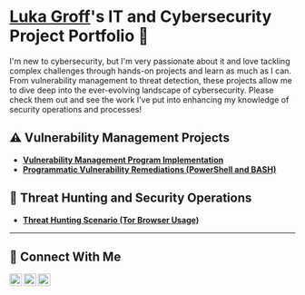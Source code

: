 # <a href="https://www.linkedin.com/in/luka-groff-5a95681a0">Luka Groff</a>'s IT and Cybersecurity Project Portfolio 🔐


I'm new to cybersecurity, but I'm very passionate about it and love tackling complex challenges through hands-on projects and learn as much as I can. From vulnerability management to threat detection, these projects allow me to dive deep into the ever-evolving landscape of cybersecurity. Please check them out and see the work I’ve put into enhancing my knowledge of security operations and processes!


## ⚠️ Vulnerability Management Projects

- **[Vulnerability Management Program Implementation](https://github.com/LukaGroff/Vulnerability-Management-Program-Implementation)**
- **[Programmatic Vulnerability Remediations (PowerShell and BASH)](https://github.com/joshcybertest/programmatic-vulnerability-remediations)**

## 🚨 Threat Hunting and Security Operations

- **[Threat Hunting Scenario (Tor Browser Usage)](https://github.com/LukaGroff/threat-hunting-scenario-tor/tree/main)**

<hr/>

## 🤳 Connect With Me

[<img align="left" alt="Luka | Twitter" width="22px" src="https://cdn.jsdelivr.net/npm/simple-icons@v3/icons/twitter.svg" />][twitter]
[<img align="left" alt="Luka | LinkedIn" width="22px" src="https://cdn.jsdelivr.net/npm/simple-icons@v3/icons/linkedin.svg" />][linkedin]
[<img align="left" alt="Luka | Instagram" width="22px" src="https://cdn.jsdelivr.net/npm/simple-icons@v3/icons/instagram.svg" />][instagram]

[twitter]: https://twitter.com/@LukaGroff
[instagram]: https://www.instagram.com/luka_groff
[linkedin]: https://linkedin.com/in/luka-groff-5a95681a0

<!--
<img width="35" alt="image" src="https://github.com/user-attachments/assets/2f41c7cd-5ea8-4475-b451-a37161b6c3fb"> 
<img width="35" alt="image" src="https://github.com/user-attachments/assets/77649969-9910-4994-8b96-74a116cfb2a8">
-->
